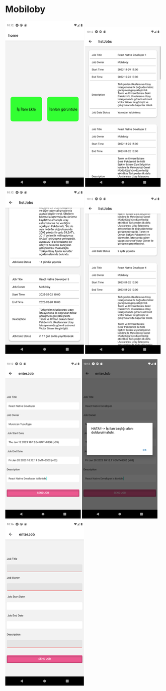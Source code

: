 # Mobiloby
<p float="left">
<img src="https://github.com/muratcanyusufoglu/Mobiloby/blob/main/src/pages/assets/images/Screenshot_1673853175.png" alt="drawing" style="width:250px;"/>
<img src="https://github.com/muratcanyusufoglu/Mobiloby/blob/main/src/pages/assets/images/Screenshot_1673853164.png" alt="drawing" style="width:240px;"/>
<img src="https://github.com/muratcanyusufoglu/Mobiloby/blob/main/src/pages/assets/images/Screenshot_1673853173.png" alt="drawing" style="width:250px;"/>
<img src="https://github.com/muratcanyusufoglu/Mobiloby/blob/main/src/pages/assets/images/Screenshot_1673853170.png" alt="drawing" style="width:240px;"/>
</p>
<p float="left">
<img src="https://github.com/muratcanyusufoglu/Mobiloby/blob/main/src/pages/assets/images/Screenshot_1673853155.png" alt="drawing" style="width:240px;"/>
<img src="https://github.com/muratcanyusufoglu/Mobiloby/blob/main/src/pages/assets/images/Screenshot_1673853159.png" alt="drawing" style="width:240px;"/>
<img src="https://github.com/muratcanyusufoglu/Mobiloby/blob/main/src/pages/assets/images/Screenshot_1673853401.png" alt="drawing" style="width:250px;"/>
</p>



